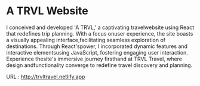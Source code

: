 # A TRVL Website

I conceived and developed 'A TRVL,' a captivating travelwebsite using React that redefines trip planning. With a focus onuser experience, the site boasts a visually appealing interface,facilitating seamless exploration of destinations. Through React'spower, I incorporated dynamic features and interactive elementsusing JavaScript, fostering engaging user interaction. Experience thesite's immersive journey firsthand at
TRVL Travel, where design andfunctionality converge to redefine travel discovery and planning.

URL : http://trvltravel.netlify.app
